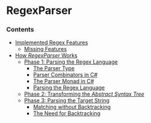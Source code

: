 RegexParser
============

### Contents ###

<toc>

- [Implemented Regex Features](/Doc/ImplementedRegexFeatures.md#implemented-regex-features)
    - [Missing Features](/Doc/ImplementedRegexFeatures.md#missing-features)
- [How _RegexParser_ Works](/Doc/HowRegexParserWorks.md#how-regexparser-works)
    - [Phase 1: Parsing the Regex Language](/Doc/HowRegexParserWorks.md#phase-1-parsing-the-regex-language)
        - [The Parser Type](/Doc/HowRegexParserWorks.md#the-parser-type)
        - [Parser Combinators in C#](/Doc/HowRegexParserWorks.md#parser-combinators-in-c)
        - [The Parser Monad in C#](/Doc/HowRegexParserWorks.md#the-parser-monad-in-c)
        - [Parsing the Regex Language](/Doc/HowRegexParserWorks.md#parsing-the-regex-language)
    - [Phase 2: Transforming the _Abstract Syntax Tree_](/Doc/HowRegexParserWorks.md#phase-2-transforming-the-abstract-syntax-tree)
    - [Phase 3: Parsing the Target String](/Doc/HowRegexParserWorks.md#phase-3-parsing-the-target-string)
        - [Matching without Backtracking](/Doc/HowRegexParserWorks.md#matching-without-backtracking)
        - [The Need for Backtracking](/Doc/HowRegexParserWorks.md#the-need-for-backtracking)

</toc>
